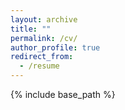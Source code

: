 ```yaml
---
layout: archive
title: ""
permalink: /cv/
author_profile: true
redirect_from:
  - /resume
---
```


{% include base_path %}

<object data="ChengyiLyu_CV.pdf" type="application/pdf" frameborder="0" width="100%" height="600px" style="padding: 20px;">
    <embed src="https://drive.google.com/file/d/18P4jScOTiZ82GGg_1kYqKwrea9Q5DqkM/preview?usp=sharing" width="100%" height="600px"/> 
</object>


